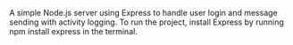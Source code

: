 A simple Node.js server using Express to handle user login and message sending with activity logging. To run the project, install Express by running npm install express in the terminal.
